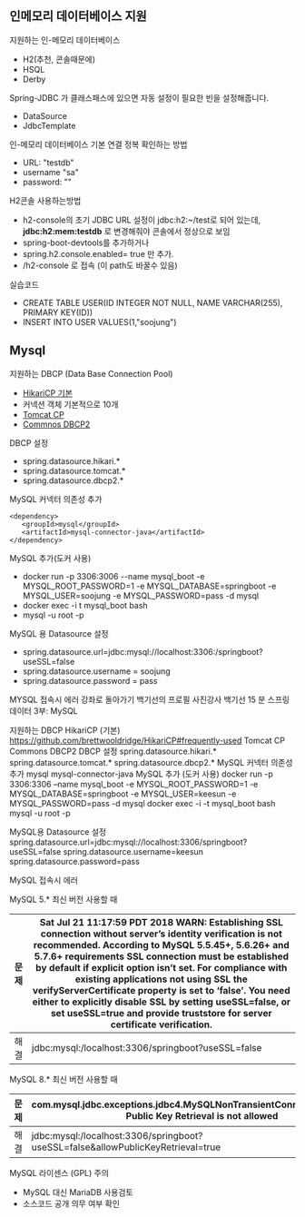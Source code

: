 ## 인메모리 데이터베이스 지원
지원하는 인-메모리 데이터베이스
- H2(추천, 콘솔때문에)
- HSQL
- Derby

Spring-JDBC 가 클래스패스에 있으면 자동 설정이 필요한 빈을 설정해줍니다.
- DataSource
- JdbcTemplate

인-메모리 데이터베이스 기본 연결 정복 확인하는 방법
- URL: "testdb"
- username "sa"
- password: ""

H2콘솔 사용하는방법
- h2-console의 초기 JDBC URL 설정이 jdbc:h2:~/test로 되어 있는데, **jdbc:h2:mem:testdb** 로 변경해줘야 콘솔에서 정상으로 보임
- spring-boot-devtools를 추가하거나
- spring.h2.console.enabled= true 만 추가.
- /h2-console 로 접속 (이 path도 바꿀수 있음)

실습코드
- CREATE TABLE USER(ID INTEGER NOT NULL, NAME VARCHAR(255), PRIMARY KEY(ID))
- INSERT INTO USER VALUES(1,"soojung")

## Mysql
지원하는 DBCP (Data Base Connection Pool)
- [HikariCP 기본](https://github.com/brettwooldridge/HikariCP)
 - 커넥션 객체 기본적으로 10개
- [Tomcat CP](https://tomcat.apache.org/tomcat-7.0-doc/jdbc-pool.html)
- [Commnos DBCP2](https://commons.apache.org/proper/commons-dbcp/)

DBCP 설정
- spring.datasource.hikari.*
- spring.datasource.tomcat.*
- spring.datasource.dbcp2.*

MySQL 커넥터 의존성 추가
~~~
<dependency>
   <groupId>mysql</groupId>
   <artifactId>mysql-connector-java</artifactId>
</dependency>
~~~

MySQL 추가(도커 사용)
- docker run -p 3306:3006 --name mysql_boot -e MYSQL_ROOT_PASSWORD=1 -e MYSQL_DATABASE=springboot
 -e MYSQL_USER=soojung -e MYSQL_PASSWORD=pass -d mysql
- docker exec -i t mysql_boot bash
- mysql -u root -p

MySQL 용 Datasource 설정
- spring.datasource.url=jdbc:mysql://localhost:3306:/springboot?useSSL=false
- spring.datasource.username = soojung
- spring.datasource.password = pass

MYSQL 접속시 에러
 강좌로 돌아가기 백기선의 프로필 사진강사 
백기선  15 분
스프링 데이터 3부: MySQL

지원하는 DBCP
HikariCP (기본)
https://github.com/brettwooldridge/HikariCP#frequently-used
Tomcat CP
Commons DBCP2
DBCP 설정
spring.datasource.hikari.*
spring.datasource.tomcat.*
spring.datasource.dbcp2.*
MySQL 커넥터 의존성 추가
<dependency>
   <groupId>mysql</groupId>
   <artifactId>mysql-connector-java</artifactId>
</dependency>
MySQL 추가 (도커 사용)
docker run -p 3306:3306 –name mysql_boot -e MYSQL_ROOT_PASSWORD=1 -e MYSQL_DATABASE=springboot -e MYSQL_USER=keesun -e MYSQL_PASSWORD=pass -d mysql
docker exec -i -t mysql_boot bash
mysql -u root -p

MySQL용 Datasource 설정
spring.datasource.url=jdbc:mysql://localhost:3306/springboot?useSSL=false
spring.datasource.username=keesun
spring.datasource.password=pass

MySQL 접속시 에러

MySQL 5.* 최신 버전 사용할 때

| 문제 | Sat Jul 21 11:17:59 PDT 2018 WARN: Establishing SSL connection without server’s identity verification is not recommended. According to MySQL 5.5.45+, 5.6.26+ and 5.7.6+ requirements SSL connection must be established by default if explicit option isn’t set. For compliance with existing applications not using SSL the verifyServerCertificate property is set to ‘false’. You need either to explicitly disable SSL by setting useSSL=false, or set useSSL=true and provide truststore for server certificate verification. |
|-----:|-------------------------------------------------------------------------------------------------------------------------------------------------------------------------------------------------------------------------------------------------------------------------------------------------------------------------------------------------------------------------------------------------------------------------------------------------------------------------------------------------------------------------------------|
| 해결 | jdbc:mysql:/localhost:3306/springboot?useSSL=false |


MySQL 8.* 최신 버전 사용할 때


| 문제 | com.mysql.jdbc.exceptions.jdbc4.MySQLNonTransientConnectionException: Public Key Retrieval is not allowed |
|-----:|-----------------------------------------------------------------------------------------------------------|
| 해결 | jdbc:mysql:/localhost:3306/springboot?useSSL=false&allowPublicKeyRetrieval=true |


MySQL 라이센스 (GPL) 주의
- MySQL 대신 MariaDB 사용검토
- 소스코드 공개 의무 여부 확인



